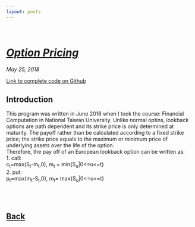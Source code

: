```yaml
---
layout: posts
---
```

<br>

# [_Option Pricing_](./index.html)
<i>May 25, 2018</i>

<a href="https://github.com/yipeichan/Lookback-Option-Pricing">Link to complete code on Github</a>
<br>
## Introduction
<div class="f">
This program was written in June 2016 when I took the course: Financial Computation in National Taiwan University. Unlike normal optins, lookback options are path dependent and its strike price is only determined at maturity. The payoff rather than be calculated according to a fixed strike price; the strike price equals to the maximum or minimum price of underlying assets over the life of the option.
<br>
 Therefore, the pay off of an European lookback option can be written as:<br> 
 1. call: <br>
 c<sub>t</sub>=max(S<sub>t</sub>-m<sub>t</sub>,0), m<sub>t</sub> = min{S<sub>u</sub>|0<=u<=t}
 <br>
 2. put:<br>
 p<sub>t</sub>=max(m<sub>t</sub>-S<sub>t</sub>,0), m<sub>t</sub>= max{S<sub>u</sub>|0<=u<=t}

 
  
<br><br></div>

## [Back](./)
